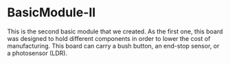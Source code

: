 # BasicModule-II
This is the second basic module that we created. As the first one, this board was designed to hold different components in order to lower the cost of manufacturing. This board can carry a bush button, an end-stop sensor, or a photosensor (LDR). 
